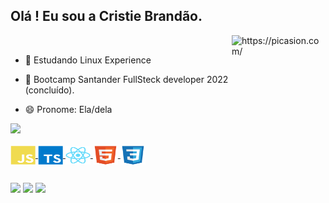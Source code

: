 ## Olá ! Eu sou a Cristie Brandão.
<div>
    <a href="https://picasion.com/"><img src="https://i.picasion.com/pic92/571df08ad472dcd81ac5bb7b178958a1.gif" align= "right" width="150" height="150" border="0" alt="https://picasion.com/" /></a><br /><a href="https://picasion.com/</a>">
  </div>
  <a>
    
- 🌱 Estudando Linux Experience
- 👯 Bootcamp Santander FullSteck developer 2022 (concluído).
- 😄 Pronome: Ela/dela
    
  </a>
  
<div align="left">
  <a href="https://github.com/CristieBC">
   <img height="180em" src="https://github-readme-stats.vercel.app/api/top-langs/?username=CristieBC&layout=compact&langs_count=7&theme=dracula"/>
</div>
  
  <div style="display: inline_block"><br>
  <img align="center" alt="Rafa-Js" height="30" width="40" src="https://raw.githubusercontent.com/devicons/devicon/master/icons/javascript/javascript-plain.svg">
  <img align="center" alt="Rafa-Ts" height="30" width="40" src="https://raw.githubusercontent.com/devicons/devicon/master/icons/typescript/typescript-plain.svg">
  <img align="center" alt="Rafa-React" height="30" width="40" src="https://raw.githubusercontent.com/devicons/devicon/master/icons/react/react-original.svg">
  <img align="center" alt="Rafa-HTML" height="30" width="40" src="https://raw.githubusercontent.com/devicons/devicon/master/icons/html5/html5-original.svg">
  <img align="center" alt="Rafa-CSS" height="30" width="40" src="https://raw.githubusercontent.com/devicons/devicon/master/icons/css3/css3-original.svg">
  </div>
  
  ##
  
<div>
   <a href="https://www.instagram.com/bcastroeu/" target="_blank"><img src="https://img.shields.io/badge/-Instagram-%23E4405F?style=for-the-badge&logo=instagram&logoColor=white" target="_blank"></a>
  <a href = "mailto:cristie.bcastro@gmail.com"><img src="https://img.shields.io/badge/-Gmail-%23333?style=for-the-badge&logo=gmail&logoColor=white" target="_blank"></a>
  <a href="https://www.linkedin.com/in/cristie-brand%C3%A3o-castro/" target="_blank"><img src="https://img.shields.io/badge/-LinkedIn-%230077B5?style=for-the-badge&logo=linkedin&logoColor=white" target="_blank"></a> 
  </div>
   
